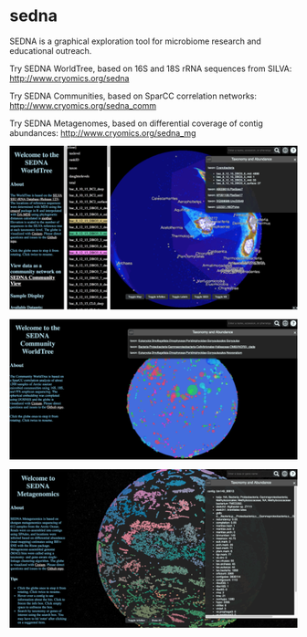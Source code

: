# sedna

SEDNA is a graphical exploration tool for microbiome research and educational outreach.

Try SEDNA WorldTree, based on 16S and 18S rRNA sequences from SILVA: http://www.cryomics.org/sedna

Try SEDNA Communities, based on SparCC correlation networks: http://www.cryomics.org/sedna_comm

Try SEDNA Metagenomes, based on differential coverage of contig abundances: http://www.cryomics.org/sedna_mg

![SEDNA WorldTree](sedna-worldtree.png)

![SEDNA Communities](sedna-comm.png)

![SEDNA Metagenomes](sedna-mg.png)
